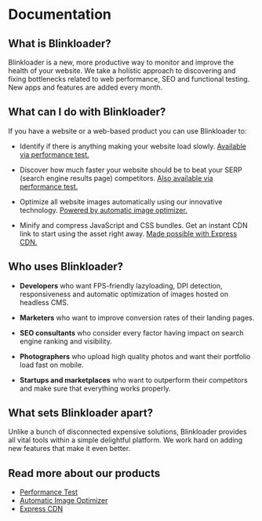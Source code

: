 # Documentation

## What is Blinkloader?

Blinkloader is a new, more productive way to monitor and
improve the health of your website. We take a holistic approach
to discovering and fixing bottlenecks related to web performance,
SEO and functional testing. New apps and features are added every
month.

## What can I do with Blinkloader?

If you have a website or a web-based product
you can use Blinkloader to:

* Identify if there is anything making your website load slowly.
<a href='https://blinkloader.com/test' target='_blank'>Available via performance test.</a>

* Discover how much faster your website should be to beat your
SERP (search engine results page) competitors.
<a href='https://blinkloader.com/test' target='_blank'>Also available via performance test.</a>

* Optimize all website images automatically using our innovative
technology.
<a href='https://blinkloader.com/image-optimizer' target='_blank'>Powered by automatic image optimizer.</a>

* Minify and compress JavaScript and CSS bundles. Get an instant
CDN link to start using the asset right away.
<a href='https://blinkloader.com/express-cdn' target='_blank'>Made possible with Express CDN.</a>

## Who uses Blinkloader?

* **Developers** who want FPS-friendly lazyloading, DPI detection, responsiveness
and automatic optimization of images hosted on headless CMS.

* **Marketers** who want to improve conversion rates of their landing pages.

* **SEO consultants** who consider every factor having impact on search engine ranking and visibility.

* **Photographers** who upload high quality photos and want their portfolio load fast on mobile.

* **Startups and marketplaces** who want to outperform their competitors and make sure that everything works properly.

## What sets Blinkloader apart?

Unlike a bunch of disconnected expensive solutions, Blinkloader
provides all vital tools within a simple delightful platform.
We work hard on adding new features that make it even better.

## Read more about our products

* [Performance Test](performance-test.md)
* [Automatic Image Optimizer](automatic-image-optimizer.md)
* [Express CDN](express-cdn.md)
